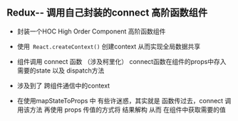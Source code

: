 ## Redux-- 调用自己封装的connect 高阶函数组件

- 封装一个HOC High Order Component 高阶函数组件
- 使用` React.createContext()`  创建context 从而实现全局数据共享
- 组件调用 connect 函数 （涉及柯里化） connect函数在组件的props中存入 需要的state 以及 dispatch方法


- 涉及到了 跨组件通信中的context 
- 在使用mapStateToProps 中 有些许迷惑，其实就是 函数传过去，connect 调用该方法 再使用 props 传值的方式将 结果解构 从而 在组件中获取需要的值

